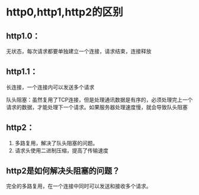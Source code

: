 # http0,http1,http2的区别
## http1.0：
无状态，每次请求都要单独建立一个连接，请求结束，连接释放
## http1.1：
长连接，一个连接内可以发送多个请求

队头阻塞：虽然复用了TCP连接，但是处理通讯数据是有序的，必须处理完上一个请求的数据，才能处理下一个请求。如果服务器处理速度慢，就会导致队头阻塞
## http2：
1. 多路复用，解决了队头阻塞的问题。
2. 请求头使用二进制压缩，提高了传输速度

## http2是如何解决头阻塞的问题？
完全的多路复用，在一个连接中同时可以发送和接收多个请求。
